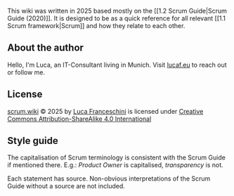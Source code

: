 This wiki was written in 2025 based mostly on the [[1.2 Scrum Guide|Scrum Guide (2020)]]. It is designed to be as a quick reference for all relevant [[1.1 Scrum framework|Scrum]] and how they relate to each other.
## About the author
Hello, I'm Luca, an IT-Consultant living in Munich. Visit [lucaf.eu](https://lucaf.eu/) to reach out or follow me.
## License
<a href="https://scrum.wiki">scrum.wiki</a> © 2025 by <a href="https://lucaf.eu/">Luca Franceschini</a> is licensed under <a href="https://creativecommons.org/licenses/by-sa/4.0/">Creative Commons Attribution-ShareAlike 4.0 International</a><img src="https://mirrors.creativecommons.org/presskit/icons/cc.svg" alt="" style="max-width: 1em;max-height:1em;margin-left: .2em;"><img src="https://mirrors.creativecommons.org/presskit/icons/by.svg" alt="" style="max-width: 1em;max-height:1em;margin-left: .2em;"><img src="https://mirrors.creativecommons.org/presskit/icons/sa.svg" alt="" style="max-width: 1em;max-height:1em;margin-left: .2em;">
## Style guide
The capitalisation of Scrum terminology is consistent with the Scrum Guide if mentioned there. E.g.: *Product Owner* is capitalised, *transparency* is not.

Each statement has source. Non-obvious interpretations of the Scrum Guide without a source are not included.
